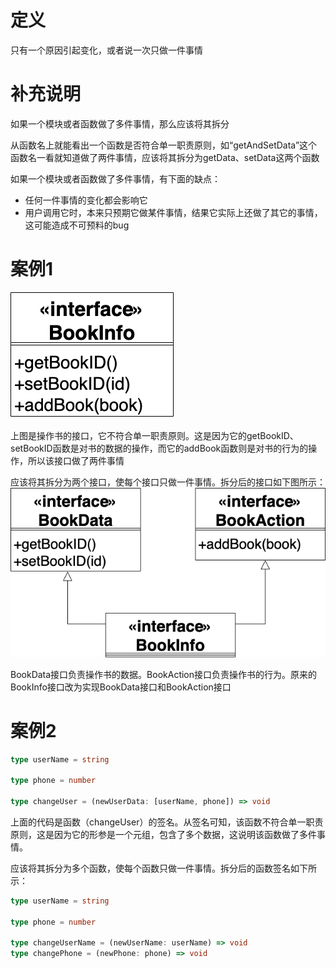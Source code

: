 
# 定义

只有一个原因引起变化，或者说一次只做一件事情


# 补充说明

如果一个模块或者函数做了多件事情，那么应该将其拆分

从函数名上就能看出一个函数是否符合单一职责原则，如“getAndSetData”这个函数名一看就知道做了两件事情，应该将其拆分为getData、setData这两个函数

如果一个模块或者函数做了多件事情，有下面的缺点：

- 任何一件事情的变化都会影响它
- 用户调用它时，本来只预期它做某件事情，结果它实际上还做了其它的事情，这可能造成不可预料的bug


# 案例1

![书的接口图](./1.png)

上图是操作书的接口，它不符合单一职责原则。这是因为它的getBookID、setBookID函数是对书的数据的操作，而它的addBook函数则是对书的行为的操作，所以该接口做了两件事情

应该将其拆分为两个接口，使每个接口只做一件事情。拆分后的接口如下图所示：
![重构后的书的接口图](./2.png)

BookData接口负责操作书的数据。BookAction接口负责操作书的行为。原来的BookInfo接口改为实现BookData接口和BookAction接口


# 案例2

```ts
type userName = string

type phone = number

type changeUser = (newUserData: [userName, phone]) => void
```
上面的代码是函数（changeUser）的签名。从签名可知，该函数不符合单一职责原则，这是因为它的形参是一个元组，包含了多个数据，这说明该函数做了多件事情。

应该将其拆分为多个函数，使每个函数只做一件事情。拆分后的函数签名如下所示：
```ts
type userName = string

type phone = number

type changeUserName = (newUserName: userName) => void
type changePhone = (newPhone: phone) => void
```





